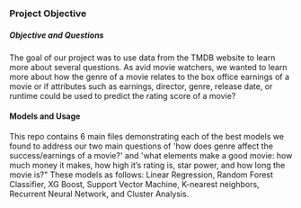 ### Project Objective

##### Objective and Questions
The goal of our project was to use data from the TMDB website to learn more about several questions. As avid movie watchers, we wanted to learn more about how the genre of a movie relates to the box office earnings of a movie or if attributes such as earnings, director, genre, release date, or runtime could be used to predict the rating score of a movie? 

#### Models and Usage
This repo contains 6 main files demonstrating each of the best models we found to address our two main questions of 'how does genre affect the success/earnings of a movie?' and 'what elements make a good movie: how much money it makes, how high it’s rating is, star power, and how long the movie is?" These models as follows: Linear Regression, Random Forest Classifier, XG Boost, Support Vector Machine, K-nearest neighbors, Recurrent Neural Network, and Cluster Analysis.
